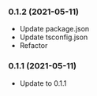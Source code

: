### **0.1.2** (2021-05-11)  
  
- Update package.json  
- Update tsconfig.json  
- Refactor    
  
### **0.1.1** (2021-05-11)  
  
- Update to 0.1.1    
  
